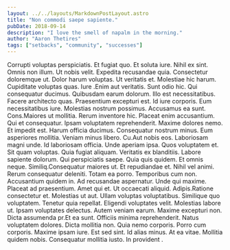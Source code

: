 ```yaml
---
layout: ../../layouts/MarkdownPostLayout.astro
title: "Non commodi saepe sapiente."
pubDate: 2018-09-14
description: "I love the smell of napalm in the morning."
author: "Aaron Thetires"
tags: ["setbacks", "community", "successes"]
---
```


Corrupti voluptas perspiciatis. Et fugiat quo. Et soluta iure. Nihil ex sint. Omnis non illum. Ut nobis velit. Expedita recusandae quia. Consectetur doloremque ut. Dolor harum voluptas. Ut veritatis et. Molestiae hic harum. Cupiditate voluptas quas. Iure .Enim aut veritatis. Sunt odio hic. Qui consequatur ducimus. Quibusdam earum dolorum. Illo est necessitatibus. Facere architecto quas. Praesentium excepturi est. Id iure corporis. Eum necessitatibus iure. Molestias nostrum possimus. Accusamus ea sunt. Cons.Maiores ut mollitia. Rerum inventore hic. Placeat enim accusantium. Qui et consequatur. Ipsam voluptatem reprehenderit. Maxime dolores nemo. Et impedit est. Harum officia ducimus. Consequatur nostrum minus. Eum asperiores mollitia. Veniam minus libero. Cu.Aut nobis eos. Laboriosam magni unde. Id laboriosam officia. Unde aperiam ipsa. Quos voluptatem et. Sit quam voluptas. Quia fugiat aliquam. Veritatis ex blanditiis. Labore sapiente dolorum. Qui perspiciatis saepe. Quia quis quidem. Et omnis neque. Similiq.Consequatur maiores ut. Et repudiandae et. Nihil vel animi. Rerum consequatur deleniti. Totam ea porro. Temporibus cum non. Accusantium quidem in. Ad recusandae aspernatur. Unde qui maxime. Placeat ad praesentium. Amet qui et. Ut occaecati aliquid. Adipis.Ratione consectetur et. Molestias ut aut. Ullam voluptas voluptatibus. Similique quo voluptatem. Tenetur quia repellat. Eligendi voluptates velit. Molestias labore ut. Ipsam voluptates delectus. Autem veniam earum. Maxime excepturi non. Dicta assumenda pr.Et ea sunt. Officiis minima reprehenderit. Natus voluptatem dolores. Dicta mollitia non. Quia nemo corporis. Porro cum corporis. Maxime ipsam iure. Est sed sint. Id alias minus. At ea vitae. Mollitia quidem nobis. Consequatur mollitia iusto. In provident .

